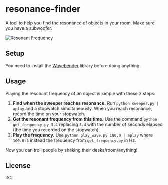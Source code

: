 resonance-finder
================

A tool to help you find the resonance of objects in your room. Make sure you have a subwoofer.

![Resonant Frequency](http://imgs.xkcd.com/comics/resonance.png)

## Setup

You need to install the [Wavebender][wavebender] library before doing anything.

## Usage
Playing the resonant frequency of an object is simple with these 3 steps:

1. **Find when the sweeper reaches resonance.** Run `python sweeper.py | aplay` and a stopwatch simultaneously. When you reach resonance, record the time on your stopwatch.
2. **Get the resonant frequency from this time.** Use the command `python get_frequency.py 3.4` replacing `3.4` with the number of seconds elapsed (the time you recorded on the stopwatch).
3. **Play the frequency.** Use `python play_wave.py 100.0 | aplay` where `100.0` is instead the frequency from `get_frequency.py` in Hz.

Now you can troll people by shaking their desks/room/anything!

[wavebender]: https://github.com/zacharydenton/wavebender

## License

ISC
